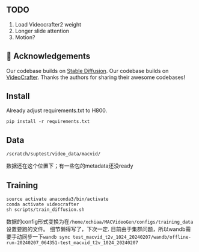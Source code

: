
## TODO
1. Load Videocrafter2 weight
2. Longer slide attention
3. Motion?



## 🤗 Acknowledgements
Our codebase builds on [Stable Diffusion](https://github.com/Stability-AI/stablediffusion). 
Our codebase builds on [VideoCrafter](https://github.com/litwellchi/VideoCrafter.git). 
Thanks the authors for sharing their awesome codebases! 

## Install
Already adjust requirements.txt to H800.
```shell
pip install -r requirements.txt
```
## Data 
```
/scratch/suptest/video_data/macvid/
```
数据还在这个位置下；有一些包的metadata还没ready


## Training
```shell
source activate anaconda3/bin/activate
conda activate videocrafter
sh scripts/train_diffusion.sh
```
数据的config形式变换为在`/home/xchiaa/MACVideoGen/configs/training_data`设置要跑的文件。
细节懒得写了，下次一定.
目前由于集群问题，所以wandb需要手动同步一下`wandb sync test_macvid_t2v_1024_20240207/wandb/offline-run-20240207_064351-test_macvid_t2v_1024_20240207`

